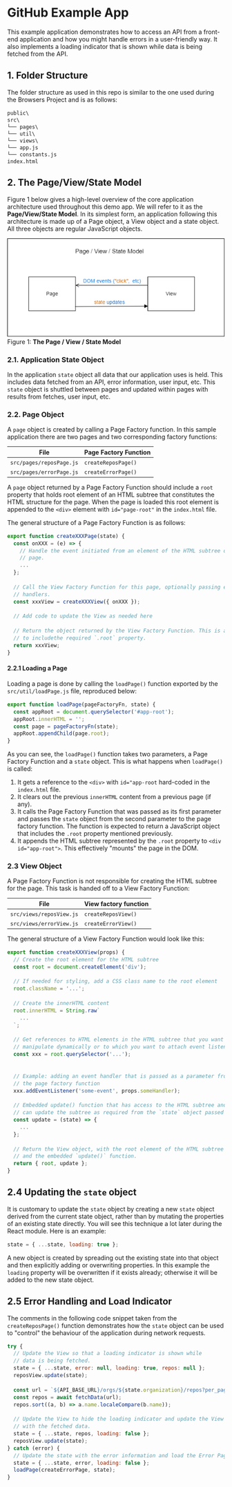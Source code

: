 # GitHub Example App

This example application demonstrates how to access an API from a front-end application and how you might handle errors in a user-friendly way. It also implements a loading indicator that is shown while data is being fetched from the API.

## 1. Folder Structure

The folder structure as used in this repo is similar to the one used during the Browsers Project and is as follows:

```text
public\
src\
└── pages\
└── util\
└── views\
└── app.js
└── constants.js
index.html
```

## 2. The Page/View/State Model

Figure 1 below gives a high-level overview of the core application architecture used throughout this demo app. We will refer to it as the **Page/View/State Model**. In its simplest form, an application following this architecture is made up of a Page object, a View object and a state object. All three objects are regular JavaScript objects.

![page-view-state-model](../assets/page-view-state-model.png)<br>
Figure 1: **The Page / View / State Model**

### 2.1. Application State Object

In the application `state` object all data that our application uses is held. This includes data fetched from an API, error information, user input, etc. This `state` object is shuttled between pages and updated within pages with results from fetches, user input, etc.

### 2.2. Page Object

A `page` object is created by calling a Page Factory function. In this sample application there are two pages and two corresponding factory functions:

| File                     | Page Factory Function |
| ------------------------ | --------------------- |
| `src/pages/reposPage.js` | `createReposPage()`   |
| `src/pages/errorPage.js` | `createErrorPage()`   |

A `page` object returned by a Page Factory Function should include a `root` property that holds root element of an HTML subtree that constitutes the HTML structure for the page. When the page is loaded this root element is appended to the `<div>` element with `id="page-root"` in the `index.html` file.

The general structure of a Page Factory Function is as follows:

```js
export function createXXXPage(state) {
  const onXXX = (e) => {
    // Handle the event initiated from an element of the HTML subtree of this
    // page.
    ...
  };

  // Call the View Factory Function for this page, optionally passing event
  // handlers.
  const xxxView = createXXXView({ onXXX });

  // Add code to update the View as needed here

  // Return the object returned by the View Factory Function. This is assumed
  // to includethe required `.root` property.
  return xxxView;
}
```

#### 2.2.1 Loading a Page

Loading a page is done by calling the `loadPage()` function exported by the `src/util/loadPage.js` file, reproduced below:

```js
export function loadPage(pageFactoryFn, state) {
  const appRoot = document.querySelector('#app-root');
  appRoot.innerHTML = '';
  const page = pageFactoryFn(state);
  appRoot.appendChild(page.root);
}
```

As you can see, the `loadPage()` function takes two parameters, a Page Factory Function and a `state` object. This is what happens when `loadPage()` is called:

1. It gets a reference to the `<div>` with `id="app-root` hard-coded in the `index.html` file.
2. It clears out the previous `innerHTML` content from a previous page (if any).
3. It calls the Page Factory Function that was passed as its first parameter and passes the `state` object from the second parameter to the page factory function. The function is expected to return a JavaScript object that includes the `.root` property mentioned previously.
4. It appends the HTML subtree represented by the `.root` property to `<div id="app-root">`. This effectively "mounts" the page in the DOM.

### 2.3 View Object

A Page Factory Function is not responsible for creating the HTML subtree for the page. This task is handed off to a View Factory Function:

| File                     | View factory function |
| ------------------------ | --------------------- |
| `src/views/reposView.js` | `createReposView()`   |
| `src/views/errorView.js` | `createErrorView()`   |

The general structure of a View Factory Function would look like this:

```js
export function createXXXView(props) {
  // Create the root element for the HTML subtree
  const root = document.createElement('div');

  // If needed for styling, add a CSS class name to the root element
  root.className = '...';

  // Create the innerHTML content
  root.innerHTML = String.raw`
    ...
  `;

  // Get references to HTML elements in the HTML subtree that you want to
  // manipulate dynamically or to which you want to attach event listeners.
  const xxx = root.querySelector('...');


  // Example: adding an event handler that is passed as a parameter from
  // the page factory function
  xxx.addEventListener('some-event', props.someHandler);

  // Embedded update() function that has access to the HTML subtree and that
  // can update the subtree as required from the `state` object passed to it.
  const update = (state) => {
    ...
  };

  // Return the View object, with the root element of the HTML subtree
  // and the embedded `update()` function.
  return { root, update };
}
```

## 2.4 Updating the `state` object

It is customary to update the `state` object by creating a new `state` object derived from the current state object, rather than by mutating the properties of an existing state directly. You will see this technique a lot later during the React module. Here is an example:

```js
state = { ...state, loading: true };
```

A new object is created by spreading out the existing state into that object and then explicitly adding or overwriting properties. In this example the `loading` property will be overwritten if it exists already; otherwise it will be added to the new state object.

## 2.5 Error Handling and Load Indicator

The comments in the following code snippet taken from the `createReposPage()` function demonstrates how the `state` object can be used to "control" the behaviour of the application during network requests.

```js
try {
  // Update the View so that a loading indicator is shown while
  // data is being fetched.
  state = { ...state, error: null, loading: true, repos: null };
  reposView.update(state);

  const url = `${API_BASE_URL}/orgs/${state.organization}/repos?per_page=100`;
  const repos = await fetchData(url);
  repos.sort((a, b) => a.name.localeCompare(b.name));

  // Update the View to hide the loading indicator and update the View
  // with the fetched data.
  state = { ...state, repos, loading: false };
  reposView.update(state);
} catch (error) {
  // Update the state with the error information and load the Error Page
  state = { ...state, error, loading: false };
  loadPage(createErrorPage, state);
}
```
